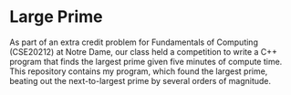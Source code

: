 # Large Prime

As part of an extra credit problem for Fundamentals of Computing (CSE20212) at Notre Dame, our class held a competition to write a C++ program that finds the largest prime given five minutes of compute time. This repository contains my program, which found the largest prime, beating out the next-to-largest prime by several orders of magnitude.
